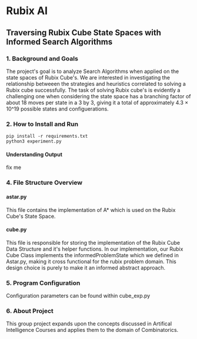 # Rubix AI
## Traversing Rubix Cube State Spaces with Informed Search Algorithms 

### 1. Background and Goals
The project's goal is to analyze Search Algorithms when applied on the state spaces of Rubix Cube's. We are interested in investigating the relationship betweeen the strategies and heuristics correlated to solving a Rubix cube successfully. The task of solving Rubix cube's is evidently a challenging one when considering the state space has a branching factor of about 18 moves per state in a 3 by 3, giving it a total of approximately 4.3 × 10^19 possible states and configuerations.

### 2. How to Install and Run

    pip install -r requirements.txt 
    python3 experiment.py

#### Understanding Output
fix me

### 4. File Structure Overview

#### astar.py
This file contains the implementation of A* which is used on the Rubix Cube's State Space. 

#### cube.py
This file is responsible for storing the implementation of the Rubix Cube Data Structure and it's helper functions. In our implementation, our Rubix Cube Class implements the informedProblemState which we defined in Astar.py, making it cross functional for the rubix problem domain. This design choice is purely to make it an informed abstract approach.  


### 5. Program Configuration
Configuration parameters can be found within cube_exp.py

### 6. About Project
This group project expands upon the concepts discussed in Artifical Intelligence Courses and applies them to the domain of Combinatorics.

